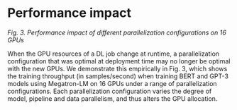 # Performance impact
_Fig. 3. Performance impact of different parallelization configurations on 16 GPUs_

When the GPU resources of a DL job change at runtime, a parallelization configuration that was optimal at deployment time may no longer be optimal with the new GPUs. We demonstrate this empirically in Fig. 3, which shows the training throughput (in samples/second) when training BERT and GPT-3 models using Megatron-LM on 16 GPUs under a range of parallelization configurations. Each parallelization configuration varies the degree of model, pipeline and data parallelism, and thus alters the GPU allocation.
